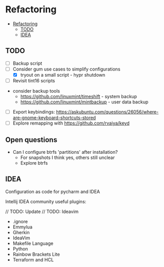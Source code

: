 # Refactoring

<!-- TOC -->
- [Refactoring](#refactoring)
    - [TODO](#todo)
    - [IDEA](#idea)
<!-- TOC -->

## TODO

- [ ] Backup script
- [ ] Consider gum use cases to simplify configurations
    - [x] tryout on a small script - hypr shutdown
- [ ] Revisit tint16 scripts

- consider backup tools
    - <https://github.com/linuxmint/timeshift> - system backup
    - <https://github.com/linuxmint/mintbackup> - user data backup

- [ ] Export keybindings: <https://askubuntu.com/questions/26056/where-are-gnome-keyboard-shortcuts-stored>
- [ ] Explore remapping with <https://github.com/rvaiya/keyd>

## Open questions

- Can I configure btrfs 'partitions' after installation?
    - For snapshots I think yes, others still unclear
    - Explore btrfs

## IDEA

Configuration as code for pycharm and IDEA

Intellij IDEA community useful plugins:

// TODO: Update
// TODO: Ideavim

- .ignore
- Emmylua
- Gherkin
- IdeaVim
- Makefile Language
- Python
- Rainbow Brackets Lite
- Terraform and HCL

